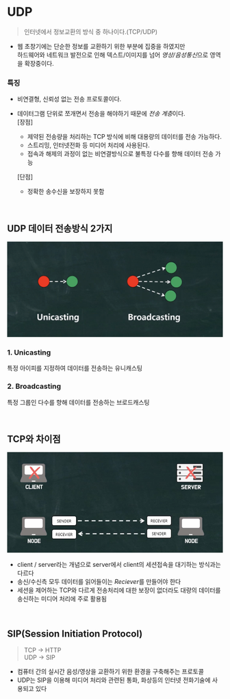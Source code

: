 # UDP 
> 인터넷에서 정보교환의 방식 중 하나이다.(TCP/UDP)   
- 웹 초창기에는 단순한 정보를 교환하기 위한 부분에 집중을 하였지만  
 하드웨어와 네트워크 발전으로 인해 덱스트/이미지를 넘어 *영상/음성통신*으로 영역을 확장중이다.
### 특징
- 비연결형, 신뢰성 없는 전송 프로토콜이다.
- 데이터그램 단위로 쪼개면서 전송을 해야하기 때문에 *전송 계층*이다.  
  [장점]  
  - 제약된 전송량을 처리하는 TCP 방식에 비해 대용량의 데이터를 전송 가능하다.  
  - 스트리밍, 인터넷전화 등 미디어 처리에 사용된다.  
  - 접속과 해제의 과정이 없는 비연결방식으로 불특정 다수를 향해 데이터 전송 가능

  [단점]   
  - 정확한 송수신을 보장하지 못함  

<br>  

## UDP 데이터 전송방식 2가지
![udp](../Network/Image/udp2.png)
### 1. Unicasting
특정 아이피를 지정하여 데이터를 전송하는 유니캐스팅
### 2. Broadcasting
특정 그룹인 다수를 향해 데이터를 전송하는 브로드캐스팅

<br>

## TCP와 차이점
![udp](../Network/Image/udp.png)
- client / server라는 개념으로 server에서 client의 세션접속을 대기하는 방식과는 다르다
- 송신/수신측 모두 데이터를 읽어들이는 *Reciever*를 만들어야 한다
- 세션을 제어하는 TCP와 다르게 전송처리에 대한 보장이 없더라도 대량의 데이터를 송신하는 미디어 처리에 주로 활용됨

<br>

## SIP(Session Initiation Protocol)
>TCP → HTTP  
>UDP → SIP
- 컴퓨터 간의 실시간 음성/영상을 교환하기 위한 환경을 구축해주는 프로토콜
- UDP는 SIP을 이용해 미디어 처리와 관련된 통화, 화상등의 인터넷 전화기술에 사용되고 있다
